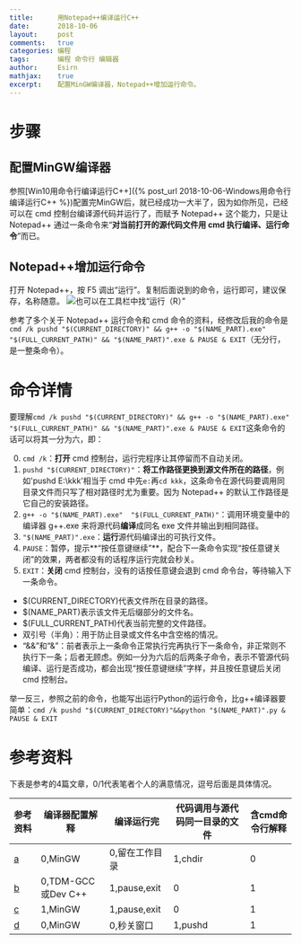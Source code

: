 ```yaml
---
title:		用Notepad++编译运行C++
date:		2018-10-06
layout:		post
comments:	true
categories: 编程
tags:		编程 命令行 编辑器
author:		Esirn
mathjax:	true
excerpt: 	配置MinGW编译器，Notepad++增加运行命令。
---
```


# 步骤
## 配置MinGW编译器
参照[Win10用命令行编译运行C++]({% post_url 2018-10-06-Windows用命令行编译运行C++ %})配置完MinGW后，就已经成功一大半了，因为如你所见，已经可以在 cmd 控制台编译源代码并运行了，而赋予 Notepad++ 这个能力，只是让 Notepad++ 通过一条命令来“**对当前打开的源代码文件用 cmd 执行编译、运行命令**”而已。

## Notepad++增加运行命令
打开 Notepad++，按 F5 调出“运行”。复制后面说到的命令，运行即可，建议保存，名称随意。
![也可以在工具栏中找“运行（R）”](https://upload-images.jianshu.io/upload_images/11779480-26a4d130834a287a.png?imageMogr2/auto-orient/strip%7CimageView2/2/w/1240)

参考了多个关于 Notepad++ 运行命令和 cmd 命令的资料，经修改后我的命令是`cmd /k pushd "$(CURRENT_DIRECTORY)" && g++ -o "$(NAME_PART).exe"  "$(FULL_CURRENT_PATH)" && "$(NAME_PART)".exe & PAUSE & EXIT`（无分行，是一整条命令）。

# 命令详情
要理解`cmd /k pushd "$(CURRENT_DIRECTORY)" && g++ -o "$(NAME_PART).exe"  "$(FULL_CURRENT_PATH)" && "$(NAME_PART)".exe & PAUSE & EXIT`这条命令的话可以将其一分为六，即：

0. `cmd /k`：**打开** cmd 控制台，运行完程序让其停留而不自动关闭。
1. `pushd "$(CURRENT_DIRECTORY)"`：**将工作路径更换到源文件所在的路径**，例如'pushd E:\kkk\'相当于 cmd 中先`e:`再`cd kkk`，这条命令在源代码要调用同目录文件而只写了相对路径时尤为重要。因为 Notepad++ 的默认工作路径是它自己的安装路径。
2. `g++ -o "$(NAME_PART).exe"  "$(FULL_CURRENT_PATH)"`：调用环境变量中的编译器 g++.exe 来将源代码**编译**成同名 exe 文件并输出到相同路径。
3. `"$(NAME_PART)".exe`：**运行**源代码编译出的可执行文件。
4. `PAUSE`：暂停，提示**“按任意键继续”**，配合下一条命令实现“按任意键关闭”的效果，两者都没有的话程序运行完就会秒关。
5. `EXIT`：**关闭** cmd 控制台，没有的话按任意键会退到 cmd 命令台，等待输入下一条命令。

- $(CURRENT_DIRECTORY)代表文件所在目录的路径。
- $(NAME_PART)表示该文件无后缀部分的文件名。
- $(FULL_CURRENT_PATH)代表当前完整的文件路径。
- 双引号（半角）：用于防止目录或文件名中含空格的情况。
- “&&”和“&”：前者表示上一条命令正常执行完再执行下一条命令，非正常则不执行下一条；后者无顾虑。例如一分为六后的后两条子命令，表示不管源代码编译、运行是否成功，都会出现“按任意键继续”字样，并且按任意键后关闭 cmd 控制台。


举一反三，参照之前的命令，也能写出运行Python的运行命令，比g++编译器要简单：`cmd /k pushd "$(CURRENT_DIRECTORY)"&&python "$(NAME_PART)".py & PAUSE & EXIT`

# 参考资料
下表是参考的4篇文章，0/1代表笔者个人的满意情况，逗号后面是具体情况。

|参考资料|编译器配置解释|编译运行完|代码调用与源代码同一目录的文件|含cmd命令行解释
|-|-|-|-|-
|[a](https://blog.csdn.net/qq_31640513/article/details/71038603)|0,MinGW|0,留在工作目录|1,chdir|0
|[b](https://blog.csdn.net/dldw8816/article/details/52605596)|0,TDM-GCC或Dev C++|1,pause,exit|0|1
|[c](https://blog.csdn.net/qq_37113207/article/details/56956682)|1,MinGW|1,pause,exit|0|1
|[d](https://blog.csdn.net/dabulv/article/details/48109767)|0,MinGW|0,秒关窗口|1,pushd|1
